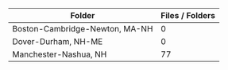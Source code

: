 | Folder                         |   Files / Folders |
|--------------------------------|-------------------|
| Boston-Cambridge-Newton, MA-NH |                 0 |
| Dover-Durham, NH-ME            |                 0 |
| Manchester-Nashua, NH          |                77 |
